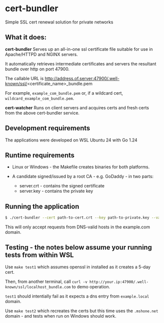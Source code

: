 # cert-bundler

Simple SSL cert renewal solution for private networks

## What it does:

**cert-bundler** Serves up an all-in-one ssl certificate file suitable for use in Apache/HTTPD and NGINX servers.

It automatically retrieves intermediate certificates and servers the resultant bundle over http on port 47900.

The callable URL is http://address.of.server:47900/.well-known/ssl/<certificate_name>\_bundle.pem

For example, `example_com_bundle.pem` or, if a wildcard cert, `wildcard_example_com_bundle.pem`.

**cert-watcher** Runs on client servers and acquires certs and fresh certs from the above cert-bundler service.

## Development requirements

The applications were developed on WSL Ubuntu 24 with Go 1.24

## Runtime requirements

- Linux or Windows - the Makefile creates binaries for both platforms.

- A candidate signed/issued by a root CA - e.g. GoDaddy - in two parts:
  - server.crt - contains the signed certificate
  - server.key - contains the private key

## Running the application

```bash
$ ./cert-bundler --cert path-to-cert.crt --key path-to-private.key --valid-client-domain example.com
```

This will only accept requests from DNS-valid hosts in the example.com domain.

## Testing - the notes below assume your running tests from within WSL

Use `make test1` which assumes openssl in installed as it creates a 5-day cert.

Then, from another terminal, call `curl -v http://your.ip:47900/.well-known/ssl/localhost_bundle.com` to demo operation.

`test1` should intentially fail as it expects a dns entry from `example.local` domain.

Use `make test2` which recreates the certs but this time uses the `.mshone.net` domain - and tests when run on Windows should work.
